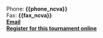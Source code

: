 Phone: **{{phone_ncva}}** <br> Fax: **{{fax_ncva}}** <br> [**Email**]({{url_ncva_contact}}) <br> [**Register for this tournament online**]({{url_team_register}})
